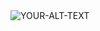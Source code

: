 <picture>
 <source media="(prefers-color-scheme: dark)" srcset="https://imgur.com/cc064192-4b9d-46e7-9f4c-83d2c5189ae8">
 <source media="(prefers-color-scheme: light)" srcset="https://imgur.com/cc064192-4b9d-46e7-9f4c-83d2c5189ae8">
 <img alt="YOUR-ALT-TEXT" src="YOUR-DEFAULT-IMAGE">
</picture>
